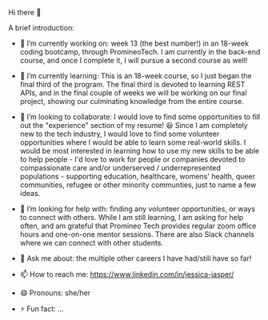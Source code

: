 Hi there 👋

A brief introduction:

- 🔭 I’m currently working on: week 13 (the best number!) in an 18-week coding bootcamp, through PromineoTech.  I am currently in the back-end course, and once I complete it, I will pursue a second course as well! 

- 🌱 I’m currently learning:  This is an 18-week course, so I just began the final third of the program.  The final third is devoted to learning REST APIs, and in the final couple of weeks we will be working on our final project, showing our culminating knowledge from the entire course.  

- 👯 I’m looking to collaborate:  I would love to find some opportunities to fill out the "experience" section of my resume! 😆  Since I am completely new to the tech industry, I would love to find some volunteer opportunities where I would be able to learn some real-world skills.  I would be most interested in learning how to use my new skills to be able to help people - I'd love to work for people or companies devoted to compassionate care and/or underserved / underrepresented populations - supporting education, healthcare, womens' health, queer communities, refugee or other minority communties, just to name a few ideas.

- 🤔 I’m looking for help with:  finding any volunteer opportunities, or ways to connect with others.  While I am still learning, I am asking for help often, and am grateful that Promineo Tech provides regular zoom office hours and one-on-one mentor sessions.  There are also Slack channels where we can connect with other students.

- 💬 Ask me about:  the multiple other careers I have had/still have so far! 

- 📫 How to reach me:  https://www.linkedin.com/in/jessica-jasper/

- 😄 Pronouns:  she/her
- ⚡ Fun fact: ...

